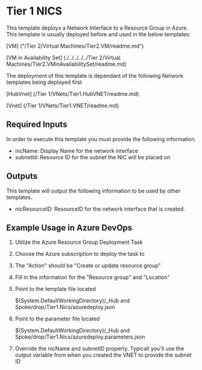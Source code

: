 # Tier 1 NICS
This template deploys a Network Interface to a Resource Group in Azure. This template is usually deployed before and used in the below templates:

[VM] ("/Tier 2/Virtual Machines/Tier2.VM/readme.md")

[VM in Availability Set] (./../../../../Tier 2/Virtual Machines/Tier2.VMinAvailabilitySet/readme.md)

The deployment of this template is dependant of the following Network templates being deployed first

[HubVnet] (/Tier 1/VNets/Tier1.HubVNET/readme.md)

[Vnet] (/Tier 1/VNets/Tier1.VNET/readme.md)

## Required Inputs
In order to execute this template you must provide the following information.  

- nicName: Display Name for the network interface
- subnetId: Resource ID for the subnet the NIC will be placed on

## Outputs
This template will output the following information to be used by other templates. 

- nicResourceID: ResourceID for the network interface that is created.

## Example Usage in Azure DevOps

1) Utilize the Azure Resource Group Deployment Task  

2) Choose the Azure subscription to deploy the task to

3) The "Action" should be "Create or update resource group"

4) Fill in the information for the "Resource group" and "Location"

5) Point to the template file located 

	$(System.DefaultWorkingDirectory)/_Hub and Spoke/drop/Tier1.Nics/azuredeploy.json

6) Point to the parameter file located

	$(System.DefaultWorkingDirectory)/_Hub and Spoke/drop/Tier1.Nics/azuredeploy.parameters.json

7) Override the nicName and subnetID property. Typicall you'll use the output variable from when you created the VNET to provide the subnet ID



